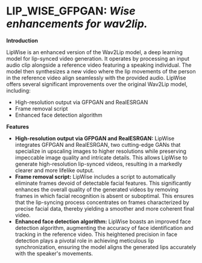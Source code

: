 # **LIP_WISE_GFPGAN**: *Wise enhancements for wav2lip.*

**Introduction**

LipWise is an enhanced version of the Wav2Lip model, a deep learning model for lip-synced video generation. It operates by processing an input audio clip alongside a reference video featuring a speaking individual. The model then synthesizes a new video where the lip movements of the person in the reference video align seamlessly with the provided audio. LipWise offers several significant improvements over the original Wav2Lip model, including:

* High-resolution output via GFPGAN and RealESRGAN
* Frame removal script
* Enhanced face detection algorithm

**Features**

* **High-resolution output via GFPGAN and RealESRGAN:** LipWise integrates GFPGAN and RealESRGAN, two cutting-edge GANs that specialize in upscaling images to higher resolutions while preserving impeccable image quality and intricate details. This allows LipWise to generate high-resolution lip-synced videos, resulting in a markedly clearer and more lifelike output.
* **Frame removal script:** LipWise includes a script to automatically eliminate frames devoid of detectable facial features. This significantly enhances the overall quality of the generated videos by removing frames in which facial recognition is absent or suboptimal. This ensures that the lip-syncing process concentrates on frames characterized by precise facial data, thereby yielding a smoother and more coherent final video.
* **Enhanced face detection algorithm:** LipWise boasts an improved face detection algorithm, augmenting the accuracy of face identification and tracking in the reference video. This heightened precision in face detection plays a pivotal role in achieving meticulous lip synchronization, ensuring the model aligns the generated lips accurately with the speaker's movements.